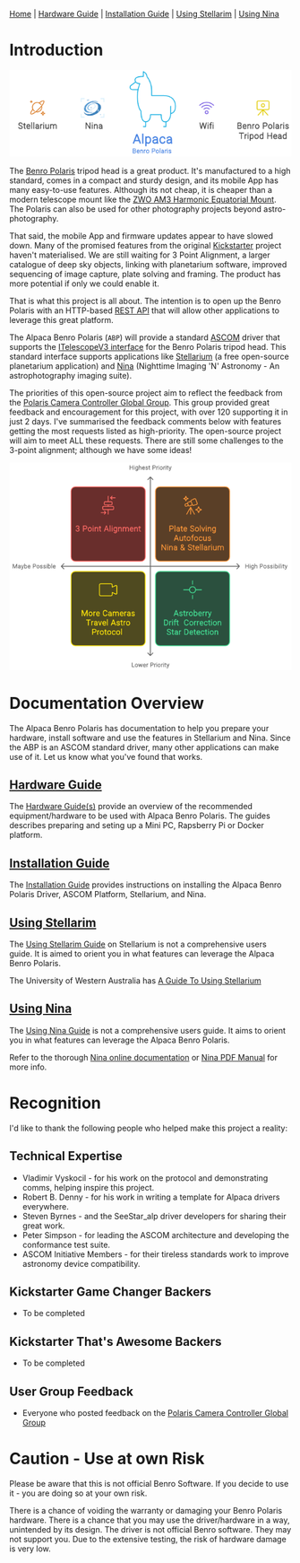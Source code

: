 [Home](./README.md) | [Hardware Guide](docs/hardware.md) | [Installation Guide](docs/installation.md) | [Using Stellarim](docs/stellarium.md) | [Using Nina](docs/nina.md)

# Introduction
![Overview](docs/images/abp-overview.png)

The [Benro Polaris](https://www.benro-polaris.com/) tripod head is a great product. It's manufactured to a high standard, comes in a compact and sturdy design, and its mobile App has many easy-to-use features. Although its not cheap, it is cheaper than a modern telescope mount like the [ZWO AM3 Harmonic Equatorial Mount](https://www.zwoastro.com/product/zwo-am3-harmonic-equatorial-mount/). The Polaris can also be used for other photography projects beyond astro-photography.

That said, the mobile App and firmware updates appear to have slowed down. Many of the promised features from the original [Kickstarter](https://www.kickstarter.com/projects/benropolaris/polaris-smart-electric-tripod-head) project haven't materialised. We are still waiting for 3 Point Alignment, a larger catalogue of deep sky objects, linking with planetarium software, improved sequencing of image capture, plate solving and framing. The product has more potential if only we could enable it.

That is what this project is all about. The intention is to open up the Benro Polaris with an HTTP-based [REST API](https://www.ibm.com/topics/rest-apis) that will allow other applications to leverage this great platform. 

The Alpaca Benro Polaris (`ABP`) will provide a standard [ASCOM](https://ascom-standards.org/) driver that supports the  [ITelescopeV3 interface](https://ascom-standards.org/Help/Developer/html/T_ASCOM_DeviceInterface_ITelescopeV3.htm) for the Benro Polaris tripod head. This standard interface supports applications like [Stellarium](https://stellarium.org/en/) (a free open-source planetarium application) and [Nina](https://nighttime-imaging.eu/) (Nighttime Imaging 'N' Astronomy - An astrophotography imaging suite). 

The priorities of this open-source project aim to reflect the feedback from the [Polaris Camera Controller Global Group](https://www.facebook.com/groups/326138891873755). This group provided great feedback and encouragement for this project, with over 120 supporting it in just 2 days. I've summarised the feedback comments below with features getting the most requests listed as high-priority. The open-source project will aim to meet ALL these requests. There are still some challenges to the 3-point alignment; although we have some ideas!

![Overview](docs/images/abp-priorities.png)

# Documentation Overview
The Alpaca Benro Polaris has documentation to help you prepare your hardware, install software and use the features in Stellarium and Nina. Since the ABP is an ASCOM standard driver, many other applications can make use of it. Let us know what you've found that works.

## [Hardware Guide](./docs/hardware.md)
The [Hardware Guide(s)](./docs/hardware.md) provide an overview of the recommended equipment/hardware to be used with Alpaca Benro Polaris. The guides describes preparing and seting up a Mini PC, Rapsberry Pi or Docker platform.

## [Installation Guide](./docs/installation.md)
The [Installation Guide](./docs/installation.md) provides instructions on installing the Alpaca Benro Polaris Driver, ASCOM Platform, Stellarium, and Nina.

## [Using Stellarim](./docs/stellarium.md)
The [Using Stellarim Guide](./docs/stellarium.md) on Stellarium is not a comprehensive users guide. It is aimed to orient you in what features can leverage the Alpaca Benro Polaris. 

The University of Western Australia has [A Guide To Using Stellarium](https://nighttime-imaging.eu/docs/master/site/pdf/Manual.pdf)

## [Using Nina](./docs/nina.md)
The [Using Nina Guide](./docs/nina.md) is not a comprehensive users guide. It aims to orient you in what features can leverage the Alpaca Benro Polaris. 

Refer to the thorough [Nina online documentation](https://nighttime-imaging.eu/docs/master/site/) or [Nina PDF Manual](https://nighttime-imaging.eu/docs/master/site/pdf/Manual.pdf) for more info.

# Recognition
I'd like to thank the following people who helped make this project a reality:

## Technical Expertise
* Vladimir Vyskocil - for his work on the protocol and demonstrating comms, helping inspire this project.
* Robert B. Denny - for his work in writing a template for Alpaca drivers everywhere.
* Steven Byrnes - and the SeeStar_alp driver developers for sharing their great work.
* Peter Simpson - for leading the ASCOM architecture and developing the conformance test suite.
* ASCOM Initiative Members - for their tireless standards work to improve astronomy  device  compatibility. 

## Kickstarter Game Changer Backers
* To be completed

## Kickstarter That's Awesome Backers
* To be completed

## User Group Feedback
* Everyone who posted feedback on the [Polaris Camera Controller Global Group](https://www.facebook.com/groups/326138891873755)
  

# Caution - Use at own Risk
Please be aware that this is not official Benro Software. If you decide to use it - you are doing so at your own risk.

There is a chance of voiding the warranty or damaging your Benro Polaris hardware. There is a chance that you may use the driver/hardware in a way, unintended by its design. The driver is not official Benro software. They may not support you. Due to the extensive testing, the risk of hardware damage is very low.